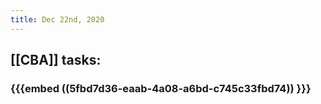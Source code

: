 ```yaml
---
title: Dec 22nd, 2020
---
```


## [[CBA]] tasks:
### {{{embed ((5fbd7d36-eaab-4a08-a6bd-c745c33fbd74)) }}}
###
